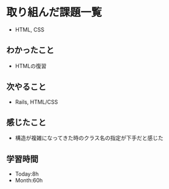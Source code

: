 # 取り組んだ課題一覧
- HTML, CSS
## わかったこと
- HTMLの復習
## 次やること
- Rails, HTML/CSS
## 感じたこと
- 構造が複雑になってきた時のクラス名の指定が下手だと感じた
## 学習時間
- Today:8h
- Month:60h
